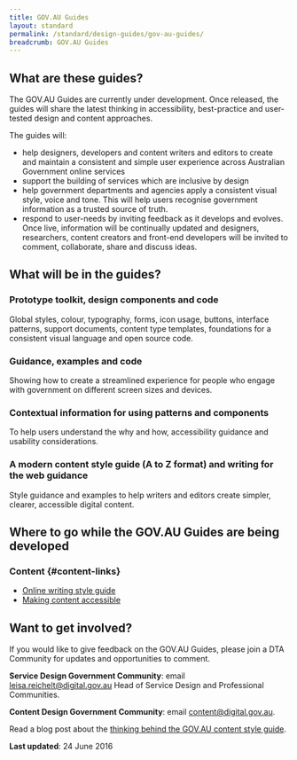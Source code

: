 ```yaml
---
title: GOV.AU Guides
layout: standard
permalink: /standard/design-guides/gov-au-guides/
breadcrumb: GOV.AU Guides
---
```

## What are these guides?

The GOV.AU Guides are currently under development. Once released, the guides will share the latest thinking in accessibility, best-practice and user-tested design and content approaches.

The guides will:

- help designers, developers and content writers and editors to create and maintain a consistent and simple user experience across Australian Government online services
- support the building of services which are inclusive by design
- help government departments and agencies apply a consistent visual style, voice and tone. This will help users recognise government information as a trusted source of truth.
- respond to user-needs by inviting feedback as it develops and evolves. Once live, information will be continually updated and designers, researchers, content creators and front-end developers will be invited to comment, collaborate, share and discuss ideas.

## What will be in the guides?

### Prototype toolkit, design components and code

Global styles, colour, typography, forms, icon usage, buttons, interface patterns, support documents, content type templates, foundations for a consistent visual language and open source code.

### Guidance, examples and code

Showing how to create a streamlined experience for people who engage with government on different screen sizes and devices.

### Contextual information for using patterns and components

To help users understand the why and how, accessibility guidance and usability considerations.

### A modern content style guide (A to Z format) and writing for the web guidance

Style guidance and examples to help writers and editors create simpler, clearer, accessible digital content.  

## Where to go while the GOV.AU Guides are being developed

### Content {#content-links}

- [Online writing style guide](https://www.dta.gov.au/standard/design-guides/online-writing/)
- [Making content accessible](https://www.dta.gov.au/standard/design-guides/making-content-accessible/)

## Want to get involved?

If you would like to give feedback on the GOV.AU Guides, please join a DTA Community for updates and opportunities to comment.

**Service Design Government Community**: email [leisa.reichelt@digital.gov.au](mailto:leisa.reichelt@digital.gov.au) Head of Service Design and Professional Communities.

**Content Design Government Community**: email [content@digital.gov.au](mailto:content@digital.gov.au). 

Read a blog post about the [thinking behind the GOV.AU content style guide](/blog/walking-the-talk/).

**Last updated**:  24 June 2016
